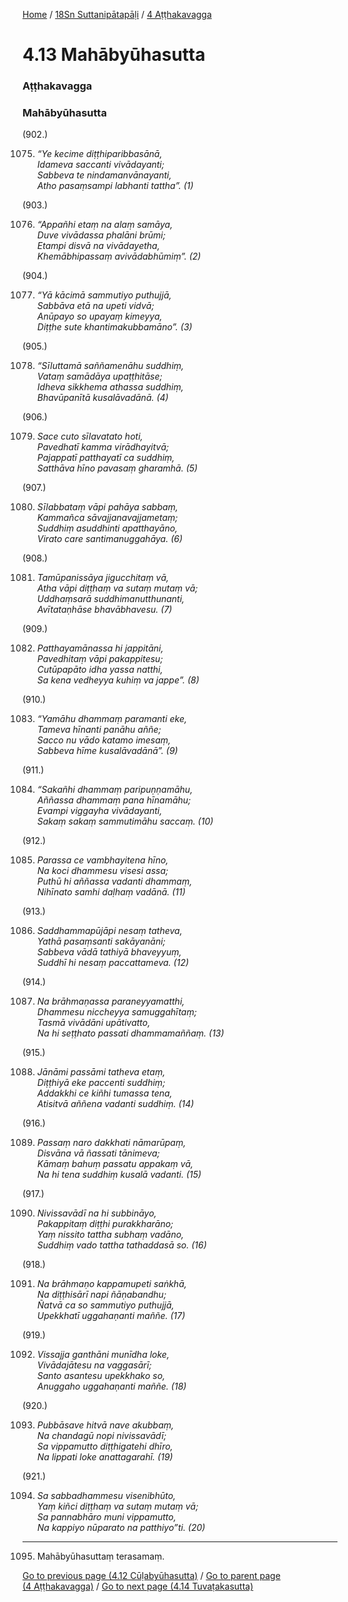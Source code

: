 
[Home](/) / [18Sn Suttanipātapāḷi](/tipitaka/18Sn.md) / [4 Aṭṭhakavagga](/tipitaka/18Sn/4.md)

# 4.13 Mahābyūhasutta

### Aṭṭhakavagga

### Mahābyūhasutta

(902.)

1075. _“Ye kecime diṭṭhiparibbasānā,_  
_Idameva saccanti vivādayanti;_  
_Sabbeva te nindamanvānayanti,_  
_Atho pasaṃsampi labhanti tattha”. (1)_  


(903.)

1076. _“Appañhi etaṃ na alaṃ samāya,_  
_Duve vivādassa phalāni brūmi;_  
_Etampi disvā na vivādayetha,_  
_Khemābhipassaṃ avivādabhūmiṃ”. (2)_  


(904.)

1077. _“Yā kācimā sammutiyo puthujjā,_  
_Sabbāva etā na upeti vidvā;_  
_Anūpayo so upayaṃ kimeyya,_  
_Diṭṭhe sute khantimakubbamāno”. (3)_  


(905.)

1078. _“Sīluttamā saññamenāhu suddhiṃ,_  
_Vataṃ samādāya upaṭṭhitāse;_  
_Idheva sikkhema athassa suddhiṃ,_  
_Bhavūpanītā kusalāvadānā. (4)_  


(906.)

1079. _Sace cuto sīlavatato hoti,_  
_Pavedhatī kamma virādhayitvā;_  
_Pajappatī patthayatī ca suddhiṃ,_  
_Satthāva hīno pavasaṃ gharamhā. (5)_  


(907.)

1080. _Sīlabbataṃ vāpi pahāya sabbaṃ,_  
_Kammañca sāvajjanavajjametaṃ;_  
_Suddhiṃ asuddhinti apatthayāno,_  
_Virato care santimanuggahāya. (6)_  


(908.)

1081. _Tamūpanissāya jigucchitaṃ vā,_  
_Atha vāpi diṭṭhaṃ va sutaṃ mutaṃ vā;_  
_Uddhaṃsarā suddhimanutthunanti,_  
_Avītataṇhāse bhavābhavesu. (7)_  


(909.)

1082. _Patthayamānassa hi jappitāni,_  
_Pavedhitaṃ vāpi pakappitesu;_  
_Cutūpapāto idha yassa natthi,_  
_Sa kena vedheyya kuhiṃ va jappe”. (8)_  


(910.)

1083. _“Yamāhu dhammaṃ paramanti eke,_  
_Tameva hīnanti panāhu aññe;_  
_Sacco nu vādo katamo imesaṃ,_  
_Sabbeva hīme kusalāvadānā”. (9)_  


(911.)

1084. _“Sakañhi dhammaṃ paripuṇṇamāhu,_  
_Aññassa dhammaṃ pana hīnamāhu;_  
_Evampi viggayha vivādayanti,_  
_Sakaṃ sakaṃ sammutimāhu saccaṃ. (10)_  


(912.)

1085. _Parassa ce vambhayitena hīno,_  
_Na koci dhammesu visesi assa;_  
_Puthū hi aññassa vadanti dhammaṃ,_  
_Nihīnato samhi daḷhaṃ vadānā. (11)_  


(913.)

1086. _Saddhammapūjāpi nesaṃ tatheva,_  
_Yathā pasaṃsanti sakāyanāni;_  
_Sabbeva vādā tathiyā bhaveyyuṃ,_  
_Suddhī hi nesaṃ paccattameva. (12)_  


(914.)

1087. _Na brāhmaṇassa paraneyyamatthi,_  
_Dhammesu niccheyya samuggahītaṃ;_  
_Tasmā vivādāni upātivatto,_  
_Na hi seṭṭhato passati dhammamaññaṃ. (13)_  


(915.)

1088. _Jānāmi passāmi tatheva etaṃ,_  
_Diṭṭhiyā eke paccenti suddhiṃ;_  
_Addakkhi ce kiñhi tumassa tena,_  
_Atisitvā aññena vadanti suddhiṃ. (14)_  


(916.)

1089. _Passaṃ naro dakkhati nāmarūpaṃ,_  
_Disvāna vā ñassati tānimeva;_  
_Kāmaṃ bahuṃ passatu appakaṃ vā,_  
_Na hi tena suddhiṃ kusalā vadanti. (15)_  


(917.)

1090. _Nivissavādī na hi subbināyo,_  
_Pakappitaṃ diṭṭhi purakkharāno;_  
_Yaṃ nissito tattha subhaṃ vadāno,_  
_Suddhiṃ vado tattha tathaddasā so. (16)_  


(918.)

1091. _Na brāhmaṇo kappamupeti saṅkhā,_  
_Na diṭṭhisārī napi ñāṇabandhu;_  
_Ñatvā ca so sammutiyo puthujjā,_  
_Upekkhatī uggahaṇanti maññe. (17)_  


(919.)

1092. _Vissajja ganthāni munīdha loke,_  
_Vivādajātesu na vaggasārī;_  
_Santo asantesu upekkhako so,_  
_Anuggaho uggahaṇanti maññe. (18)_  


(920.)

1093. _Pubbāsave hitvā nave akubbaṃ,_  
_Na chandagū nopi nivissavādī;_  
_Sa vippamutto diṭṭhigatehi dhīro,_  
_Na lippati loke anattagarahī. (19)_  


(921.)

1094. _Sa sabbadhammesu visenibhūto,_  
_Yaṃ kiñci diṭṭhaṃ va sutaṃ mutaṃ vā;_  
_Sa pannabhāro muni vippamutto,_  
_Na kappiyo nūparato na patthiyo”ti. (20)_  


---

1095. Mahābyūhasuttaṃ terasamaṃ.



[Go to previous page (4.12 Cūḷabyūhasutta)](/tipitaka/18Sn/4/4.12.md) / [Go to parent page (4 Aṭṭhakavagga)](/tipitaka/18Sn/4.md) / [Go to next page (4.14 Tuvaṭakasutta)](/tipitaka/18Sn/4/4.14.md)


